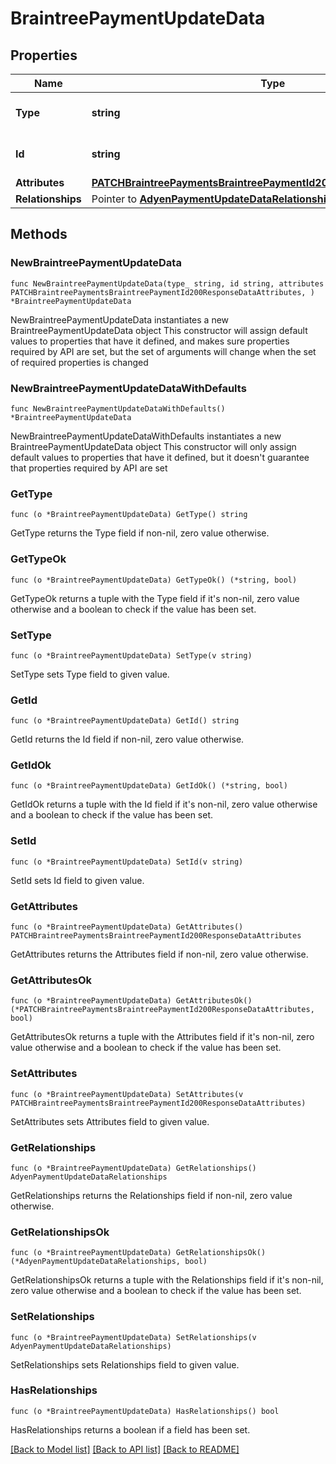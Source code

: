 # BraintreePaymentUpdateData

## Properties

Name | Type | Description | Notes
------------ | ------------- | ------------- | -------------
**Type** | **string** | The resource&#39;s type | 
**Id** | **string** | The resource&#39;s id | 
**Attributes** | [**PATCHBraintreePaymentsBraintreePaymentId200ResponseDataAttributes**](PATCHBraintreePaymentsBraintreePaymentId200ResponseDataAttributes.md) |  | 
**Relationships** | Pointer to [**AdyenPaymentUpdateDataRelationships**](AdyenPaymentUpdateDataRelationships.md) |  | [optional] 

## Methods

### NewBraintreePaymentUpdateData

`func NewBraintreePaymentUpdateData(type_ string, id string, attributes PATCHBraintreePaymentsBraintreePaymentId200ResponseDataAttributes, ) *BraintreePaymentUpdateData`

NewBraintreePaymentUpdateData instantiates a new BraintreePaymentUpdateData object
This constructor will assign default values to properties that have it defined,
and makes sure properties required by API are set, but the set of arguments
will change when the set of required properties is changed

### NewBraintreePaymentUpdateDataWithDefaults

`func NewBraintreePaymentUpdateDataWithDefaults() *BraintreePaymentUpdateData`

NewBraintreePaymentUpdateDataWithDefaults instantiates a new BraintreePaymentUpdateData object
This constructor will only assign default values to properties that have it defined,
but it doesn't guarantee that properties required by API are set

### GetType

`func (o *BraintreePaymentUpdateData) GetType() string`

GetType returns the Type field if non-nil, zero value otherwise.

### GetTypeOk

`func (o *BraintreePaymentUpdateData) GetTypeOk() (*string, bool)`

GetTypeOk returns a tuple with the Type field if it's non-nil, zero value otherwise
and a boolean to check if the value has been set.

### SetType

`func (o *BraintreePaymentUpdateData) SetType(v string)`

SetType sets Type field to given value.


### GetId

`func (o *BraintreePaymentUpdateData) GetId() string`

GetId returns the Id field if non-nil, zero value otherwise.

### GetIdOk

`func (o *BraintreePaymentUpdateData) GetIdOk() (*string, bool)`

GetIdOk returns a tuple with the Id field if it's non-nil, zero value otherwise
and a boolean to check if the value has been set.

### SetId

`func (o *BraintreePaymentUpdateData) SetId(v string)`

SetId sets Id field to given value.


### GetAttributes

`func (o *BraintreePaymentUpdateData) GetAttributes() PATCHBraintreePaymentsBraintreePaymentId200ResponseDataAttributes`

GetAttributes returns the Attributes field if non-nil, zero value otherwise.

### GetAttributesOk

`func (o *BraintreePaymentUpdateData) GetAttributesOk() (*PATCHBraintreePaymentsBraintreePaymentId200ResponseDataAttributes, bool)`

GetAttributesOk returns a tuple with the Attributes field if it's non-nil, zero value otherwise
and a boolean to check if the value has been set.

### SetAttributes

`func (o *BraintreePaymentUpdateData) SetAttributes(v PATCHBraintreePaymentsBraintreePaymentId200ResponseDataAttributes)`

SetAttributes sets Attributes field to given value.


### GetRelationships

`func (o *BraintreePaymentUpdateData) GetRelationships() AdyenPaymentUpdateDataRelationships`

GetRelationships returns the Relationships field if non-nil, zero value otherwise.

### GetRelationshipsOk

`func (o *BraintreePaymentUpdateData) GetRelationshipsOk() (*AdyenPaymentUpdateDataRelationships, bool)`

GetRelationshipsOk returns a tuple with the Relationships field if it's non-nil, zero value otherwise
and a boolean to check if the value has been set.

### SetRelationships

`func (o *BraintreePaymentUpdateData) SetRelationships(v AdyenPaymentUpdateDataRelationships)`

SetRelationships sets Relationships field to given value.

### HasRelationships

`func (o *BraintreePaymentUpdateData) HasRelationships() bool`

HasRelationships returns a boolean if a field has been set.


[[Back to Model list]](../README.md#documentation-for-models) [[Back to API list]](../README.md#documentation-for-api-endpoints) [[Back to README]](../README.md)


